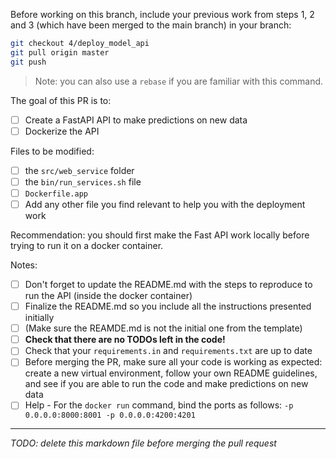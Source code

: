 Before working on this branch, include your previous work from steps 1, 2 and 3 (which have been merged to the main branch) in your branch:

```bash
git checkout 4/deploy_model_api
git pull origin master
git push
```

> Note: you can also use a `rebase` if you are familiar with this command.

The goal of this PR is to:

- [ ] Create a FastAPI API to make predictions on new data
- [ ] Dockerize the API

Files to be modified: 
- [ ] the `src/web_service` folder
- [ ] the `bin/run_services.sh` file
- [ ] `Dockerfile.app`
- [ ] Add any other file you find relevant to help you with the deployment work

Recommendation: you should first make the Fast API work locally before trying to run it on a docker container.

Notes:

- [ ] Don't forget to update the README.md with the steps to reproduce to run the API (inside the docker container)
- [ ] Finalize the README.md so you include all the instructions presented initially
- [ ] (Make sure the REAMDE.md is not the initial one from the template)
- [ ] **Check that there are no TODOs left in the code!**
- [ ] Check that your `requirements.in` and `requirements.txt` are up to date
- [ ] Before merging the PR, make sure all your code is working as expected: create a new virtual environment, follow your own README guidelines, and see if you are able to run the code and make predictions on new data
- [ ] Help - For the `docker run` command, bind the ports as follows: `-p 0.0.0.0:8000:8001 -p 0.0.0.0:4200:4201`

___

*TODO: delete this markdown file before merging the pull request*
